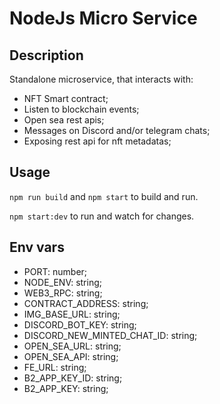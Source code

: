 # NodeJs Micro Service

## Description

Standalone microservice, that interacts with:

- NFT Smart contract;
- Listen to blockchain events;
- Open sea rest apis;
- Messages on Discord and/or telegram chats;
- Exposing rest api for nft metadatas;

## Usage

`npm run build` and `npm start` to build and run.

`npm start:dev` to run and watch for changes.

## Env vars
- PORT: number;
- NODE_ENV: string;
- WEB3_RPC: string;
- CONTRACT_ADDRESS: string;
- IMG_BASE_URL: string;
- DISCORD_BOT_KEY: string;
- DISCORD_NEW_MINTED_CHAT_ID: string;
- OPEN_SEA_URL: string;
- OPEN_SEA_API: string;
- FE_URL: string;
- B2_APP_KEY_ID: string;
- B2_APP_KEY: string;
